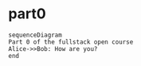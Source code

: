 # part0


```mermaid
sequenceDiagram
Part 0 of the fullstack open course
Alice->>Bob: How are you?
end
```
